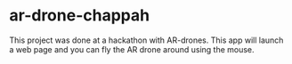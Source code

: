 # ar-drone-chappah

This project was done at a hackathon with AR-drones. This app will launch a web page and you can fly the AR drone around using the mouse. 
